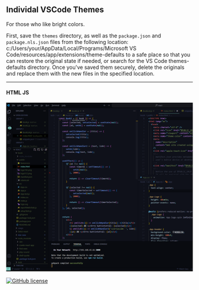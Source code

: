 ## Individal VSCode Themes

For those who like bright colors.

First, save the  `themes` directory, as well as the `package.json` and `package.nls.json` files from the following location: c:/Users/your/AppData/Local/Programs/Microsoft VS Code/resources/app/extensions/theme-defaults to a safe place so that you can restore the original state if needed, or search for the VS Code themes-defaults directory. Once you've saved them securely, delete the originals and replace them with the new files in the specified location.

---

#### HTML JS

[![Resume Preview](theme-individual.png)](https://lebryere.github.io/individual-vscode-themes/assets/)

[![GitHub license](https://img.shields.io/badge/licence-MIT-green%3F%26style%3Dplastic?style=plastic)](https://raw.githubusercontent.com/LeBryere/Hello-balcsi/master/LICENCE)

